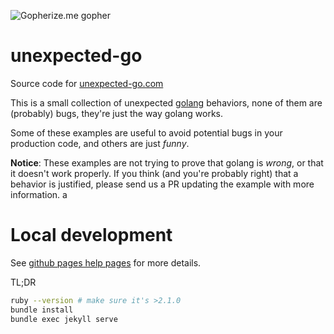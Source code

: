 ![Gopherize.me gopher](gopher.png)

# unexpected-go

Source code for [unexpected-go.com](https://unexpected-go.com)

This is a small collection of unexpected [golang](https://golang.org/) behaviors, 
none of them are (probably) bugs, they're just the way golang works. 

Some of these examples are useful to avoid potential bugs in your production code,
and others are just _funny_.

**Notice**: These examples are not trying to prove that golang is _wrong_, or that it
doesn't work properly. If you think (and you're probably right) that a behavior
is justified, please send us a PR updating the example with more information.
a
# Local development
See [github pages help pages](https://help.github.com/en/articles/setting-up-your-github-pages-site-locally-with-jekyll) 
for more details.

TL;DR
```sh
ruby --version # make sure it's >2.1.0 
bundle install
bundle exec jekyll serve 
```
